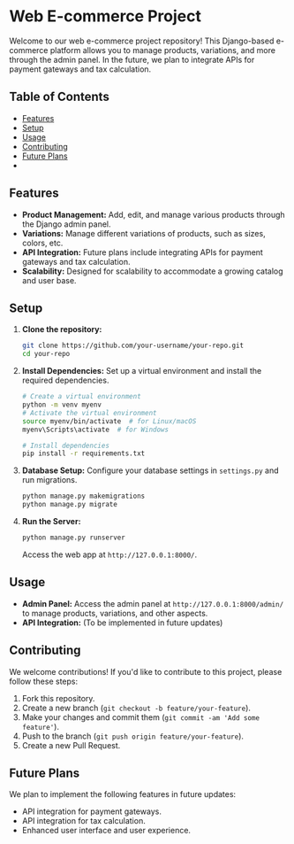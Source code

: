 ﻿# Web E-commerce Project

Welcome to our web e-commerce project repository! This Django-based e-commerce platform allows you to manage products, variations, and more through the admin panel. In the future, we plan to integrate APIs for payment gateways and tax calculation.

## Table of Contents

- [Features](#features)
- [Setup](#setup)
- [Usage](#usage)
- [Contributing](#contributing)
- [Future Plans](#future-plans)
- 
## Features

- **Product Management:** Add, edit, and manage various products through the Django admin panel.
- **Variations:** Manage different variations of products, such as sizes, colors, etc.
- **API Integration:** Future plans include integrating APIs for payment gateways and tax calculation.
- **Scalability:** Designed for scalability to accommodate a growing catalog and user base.

## Setup

1. **Clone the repository:**
   ```bash
   git clone https://github.com/your-username/your-repo.git
   cd your-repo
   ```
2. **Install Dependencies:** Set up a virtual environment and install the required dependencies.

   ```bash
   # Create a virtual environment
   python -m venv myenv
   # Activate the virtual environment
   source myenv/bin/activate  # for Linux/macOS
   myenv\Scripts\activate  # for Windows

   # Install dependencies
   pip install -r requirements.txt
   ```

3. **Database Setup:** Configure your database settings in `settings.py` and run migrations.
   ```bash
   python manage.py makemigrations
   python manage.py migrate
   ```
4. **Run the Server:**
   ```bash
   python manage.py runserver
   ```
   Access the web app at `http://127.0.0.1:8000/`.

## Usage

- **Admin Panel:** Access the admin panel at `http://127.0.0.1:8000/admin/` to manage products, variations, and other aspects.
- **API Integration:** (To be implemented in future updates)

## Contributing

We welcome contributions! If you'd like to contribute to this project, please follow these steps:

1. Fork this repository.
2. Create a new branch (`git checkout -b feature/your-feature`).
3. Make your changes and commit them (`git commit -am 'Add some feature'`).
4. Push to the branch (`git push origin feature/your-feature`).
5. Create a new Pull Request.

## Future Plans

We plan to implement the following features in future updates:

- API integration for payment gateways.
- API integration for tax calculation.
- Enhanced user interface and user experience.

